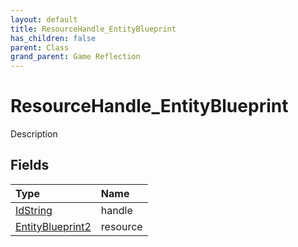 ```yaml
---
layout: default
title: ResourceHandle_EntityBlueprint
has_children: false
parent: Class
grand_parent: Game Reflection
---
```

# ResourceHandle_EntityBlueprint
Description 

## Fields

| Type | Name |
|:----------|:--------------|
| [IdString](/riftbreaker-wiki/docs/game-reflection/components/id_string/) | handle |
| [EntityBlueprint2](/riftbreaker-wiki/docs/game-reflection/components/entity_blueprint2/) | resource |

